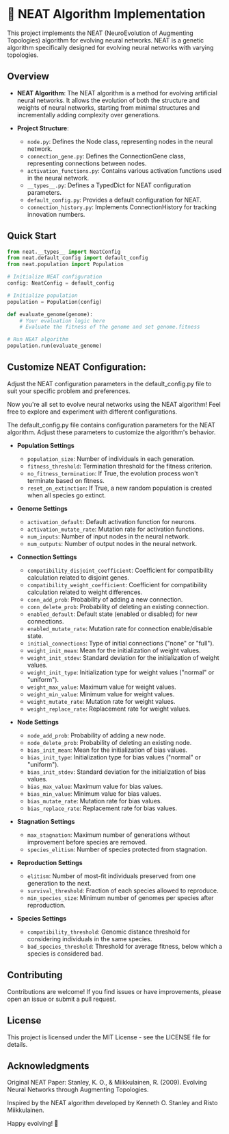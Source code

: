 # 🧠 NEAT Algorithm Implementation

This project implements the NEAT (NeuroEvolution of Augmenting Topologies) algorithm for evolving neural networks. NEAT is a genetic algorithm specifically designed for evolving neural networks with varying topologies.

## Overview

- **NEAT Algorithm**: The NEAT algorithm is a method for evolving artificial neural networks. It allows the evolution of both the structure and weights of neural networks, starting from minimal structures and incrementally adding complexity over generations.

- **Project Structure**:
  - `node.py`: Defines the Node class, representing nodes in the neural network.
  - `connection_gene.py`: Defines the ConnectionGene class, representing connections between nodes.
  - `activation_functions.py`: Contains various activation functions used in the neural network.
  - `__types__.py`: Defines a TypedDict for NEAT configuration parameters.
  - `default_config.py`: Provides a default configuration for NEAT.
  - `connection_history.py`: Implements ConnectionHistory for tracking innovation numbers.

## Quick Start

```python
from neat.__types__ import NeatConfig
from neat.default_config import default_config
from neat.population import Population

# Initialize NEAT configuration
config: NeatConfig = default_config

# Initialize population
population = Population(config)

def evaluate_genome(genome):
    # Your evaluation logic here
    # Evaluate the fitness of the genome and set genome.fitness

# Run NEAT algorithm
population.run(evaluate_genome)
```

## Customize NEAT Configuration:

Adjust the NEAT configuration parameters in the default_config.py file to suit your specific problem and preferences.

Now you're all set to evolve neural networks using the NEAT algorithm! Feel free to explore and experiment with different configurations.

The default_config.py file contains configuration parameters for the NEAT algorithm. Adjust these parameters to customize the algorithm's behavior.

- **Population Settings**

  - `population_size`: Number of individuals in each generation.
  - `fitness_threshold`: Termination threshold for the fitness criterion.
  - `no_fitness_termination`: If True, the evolution process won't terminate based on fitness.
  - `reset_on_extinction`: If True, a new random population is created when all species go extinct.

- **Genome Settings**

  - `activation_default`: Default activation function for neurons.
  - `activation_mutate_rate`: Mutation rate for activation functions.
  - `num_inputs`: Number of input nodes in the neural network.
  - `num_outputs`: Number of output nodes in the neural network.

- **Connection Settings**

  - `compatibility_disjoint_coefficient`: Coefficient for compatibility calculation related to disjoint genes.
  - `compatibility_weight_coefficient`: Coefficient for compatibility calculation related to weight differences.
  - `conn_add_prob`: Probability of adding a new connection.
  - `conn_delete_prob`: Probability of deleting an existing connection.
  - `enabled_default`: Default state (enabled or disabled) for new connections.
  - `enabled_mutate_rate`: Mutation rate for connection enable/disable state.
  - `initial_connections`: Type of initial connections ("none" or "full").
  - `weight_init_mean`: Mean for the initialization of weight values.
  - `weight_init_stdev`: Standard deviation for the initialization of weight values.
  - `weight_init_type`: Initialization type for weight values ("normal" or "uniform").
  - `weight_max_value`: Maximum value for weight values.
  - `weight_min_value`: Minimum value for weight values.
  - `weight_mutate_rate`: Mutation rate for weight values.
  - `weight_replace_rate`: Replacement rate for weight values.

- **Node Settings**

  - `node_add_prob`: Probability of adding a new node.
  - `node_delete_prob`: Probability of deleting an existing node.
  - `bias_init_mean`: Mean for the initialization of bias values.
  - `bias_init_type`: Initialization type for bias values ("normal" or "uniform").
  - `bias_init_stdev`: Standard deviation for the initialization of bias values.
  - `bias_max_value`: Maximum value for bias values.
  - `bias_min_value`: Minimum value for bias values.
  - `bias_mutate_rate`: Mutation rate for bias values.
  - `bias_replace_rate`: Replacement rate for bias values.

- **Stagnation Settings**

  - `max_stagnation`: Maximum number of generations without improvement before species are removed.
  - `species_elitism`: Number of species protected from stagnation.

- **Reproduction Settings**

  - `elitism`: Number of most-fit individuals preserved from one generation to the next.
  - `survival_threshold`: Fraction of each species allowed to reproduce.
  - `min_species_size`: Minimum number of genomes per species after reproduction.

- **Species Settings**
  - `compatibility_threshold`: Genomic distance threshold for considering individuals in the same species.
  - `bad_species_threshold`: Threshold for average fitness, below which a species is considered bad.

## Contributing

Contributions are welcome! If you find issues or have improvements, please open an issue or submit a pull request.

## License

This project is licensed under the MIT License - see the LICENSE file for details.

## Acknowledgments

Original NEAT Paper: Stanley, K. O., & Miikkulainen, R. (2009). Evolving Neural Networks through Augmenting Topologies.

Inspired by the NEAT algorithm developed by Kenneth O. Stanley and Risto Miikkulainen.

Happy evolving! 🚀
